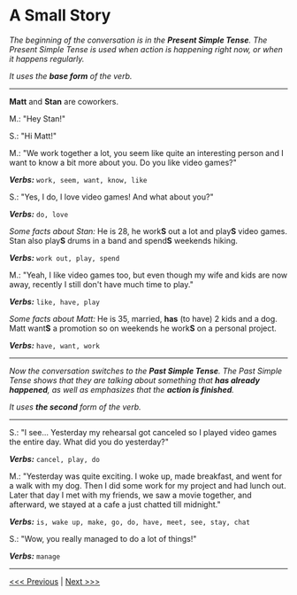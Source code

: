 # A Small Story

_The beginning of the conversation is in the **Present Simple Tense**.
The Present Simple Tense is used when action is happening right now, or when it happens regularly._

_It uses the **base form** of the verb._

---

**Matt** and **Stan** are coworkers.

M.: "Hey Stan!"

S.: "Hi Matt!"

M.: "We work together a lot, you seem like quite an interesting person and I want to know a bit more about you.
Do you like video games?"

_**Verbs:**_ `work, seem, want, know, like`

S.: "Yes, I do, I love video games! And what about you?"

_**Verbs:**_ `do, love`

_Some facts about Stan:_ He is 28, he work**S** out a lot and play**S** video games. Stan also play**S** drums in a band and spend**S** weekends hiking.

_**Verbs:**_ `work out, play, spend`

M.: "Yeah, I like video games too, but even though my wife and kids are now away, recently I still don't have much time to play."

_**Verbs:**_ `like, have, play`

_Some facts about Matt:_ He is 35, married, **has** (to have) 2 kids and a dog. Matt want**S** a promotion so on weekends he work**S** on a personal project.

_**Verbs:**_ `have, want, work`

---

_Now the conversation switches to the **Past Simple Tense**. The Past Simple Tense shows that they are talking about something that **has already happened**, as well as emphasizes that the **action is finished**._

_It uses **the second** form of the verb._

---

S.: "I see... Yesterday my rehearsal got canceled so I played video games the entire day. What did you do yesterday?"

_**Verbs:**_ `cancel, play, do`

M.: "Yesterday was quite exciting. I woke up, made breakfast, and went for a walk with my dog. Then I did some work for my project and had lunch out. Later that day I met with my friends, we saw a movie together, and afterward, we stayed at a cafe a just chatted till midnight."

_**Verbs:**_ `is, wake up, make, go, do, have, meet, see, stay, chat`

S.: "Wow, you really managed to do a lot of things!"

_**Verbs:**_ `manage`

---

[<<< Previous](./PastSimpleWithBeSentenceExamples.md) | [Next >>>](./PastSimpleCheatSheet.md)

